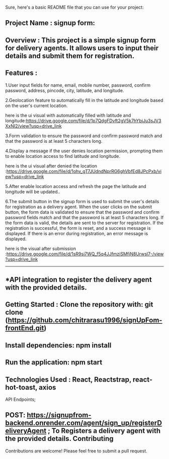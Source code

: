 
Sure, here's a basic README file that you can use for your project:

Project Name : signup form:
---------------------------------------------------------------------------------------------------------
Overview :
This project is a simple signup form for delivery agents. It allows users to input their details and submit them for registration.
-------------------------------------------------------------------------------------------------------------------
Features :
-------
1.User input fields for name, email, mobile number, password, confirm password, address, pincode, city, latitude, and longitude.

2.Geolocation feature to automatically fill in the latitude and longitude based on the user's current location.

 here is the ui visual with automatically filled with latitude and longitude:https://drive.google.com/file/d/1p7QdgFDvft2gV5k7hYbjJu3sJV3XxNI2/view?usp=drive_link
 
3.Form validation to ensure the password and confirm password match and that the password is at least 5 characters long.

4.Display a message if the user denies location permission, prompting them to enable location access to find latitude and longitude.

 here is the ui visual after denied the location :https://drive.google.com/file/d/1ohv_gT7JUdndNprRG6ghVbfEd8JPcPxb/view?usp=drive_link
 
5.After enable location access and refresh the page the latitude and longitude will be updated..
  
6.The submit button in the signup form is used to submit the user's details for registration as a delivery agent. When the user clicks on the submit button, the form data is validated to ensure that the password and confirm password fields match and that the password is at least 5 characters long. If the form data is valid, the details are sent to the server for registration. If the registration is successful, the form is reset, and a success message is displayed. If there is an error during registration, an error message is displayed.

 here is the visual after submission :https://drive.google.com/file/d/1sR9si7WQ_f5q4JJfmziSMfjN8Urwsl7-/view?usp=drive_link

  -------------------------------------------------------------------------------------------------------
*API integration to register the delivery agent with the provided details.
-----------------------------------------------------------------------------
Getting Started :
Clone the repository with: 
git clone (https://github.com/chitrarasu1996/signUpFom-frontEnd.git)
 ------------------------------------------------------------------
Install dependencies:
npm install
--------------------------------------------------------------------
Run the application:
npm start
------------------------------------------------------------------
Technologies Used :
React,
Reactstrap,
react-hot-toast,
axios
---------------------------------------------------------
API Endpoints;

POST: https://signupfrom-backend.onrender.com/agent/sign_up/registerDeliveryAgent ;
To Registers a delivery agent with the provided details.
Contributing
----------------------------------------------------------------------------------
Contributions are welcome! Please feel free to submit a pull request.



